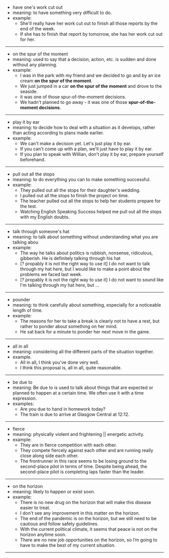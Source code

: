 - have one's work cut out
- meaning: to have something very difficult to do.
- example:
    - She'll really have her work cut out to finish all those reports by the end of the week.
    - If she has to finish that report by tomorrow, she has her work cut out for her.

---
- on the spur of the moment
- meaning: used to say that a decision, action, etc. is sudden and done without any planning.
- example:
    - I was in the park with my friend and we decided to go and by an ice cream **on the spur of the moment**.
    - We just jumped in a car **on the spur of the moment** and drove to the seaside.
    - it was one of those spur-of-the-moment decisions.
    - We hadn't planned to go away - it was one of those **spur-of-the-moment decisions**.

---
- play it by ear
- meaning: to decide how to deal with a situation as it develops, rather than acting according to plans made earlier.
- example:
    - We can't make a decision yet. Let's just play it by ear.
    - If you can't come up with a plan, we'll just have to play it by ear.
    - If you plan to speak with Willian, don't play it by ear, prepare yourself beforehand.

---
- pull out all the stops
- meaning: to do everything you can to make something successful.
- example:
    - They pulled out all the stops for their daughter's wedding.
    - I pulled out all the stops to finish the project on time.
    - The teacher pulled out all the stops to help her students prepare for the test.
    - Watching English Speaking Success helped me pull out all the stops with my English doubts.

---
- talk through someone's hat
- meaning: to talk about something without understanding what you are talking abou
- example:
    - The way he talks about politics is rubbish, nonsense, ridiculous, gibberish. He is definitely talking through his hat
    - [? propably it is not the right way to use it] I do not want to talk through my hat here, but I would like to make a point about the problems we faced last week.
    - [? propably it is not the right way to use it] I do not want to sound like I'm talking through my hat here, but ...

---
- pounder
- meaning: to think carefully about something, especially for a noticeable length of time.
- example:
    - The reasons for her to take a break is clearly not to have a rest, but rather to ponder about something on her mind.
    - He sat back for a minute to ponder her next move in the game.

---
- all in all
- meaning: considering all the different parts of the situation together.
- example.
    - All in all, I think you've done very well.
    - I think this proposal is, all in all, quite reasonable.

---
- be due to
- meaning: Be due to is used to talk about things that are expected or planned to happen at a certain time. We often use it with a time expression.
- examples:
    - Are you due to hand in homework today?
    - The train is due to arrive at Glasgow Central at 12:12.


---
- fierce
- meaning: physically violent and frightening ||  energetic activity.
- example:
    - They are in fierce competition with each other.
    - They compete fiercely against each other and are running really close along side each other.
    - The frontrunner in this race seems to be losing ground to the second-place pilot in terms of time. Despite being ahead, the second-place pilot is completing laps faster than the leader.

---
- on the horizon
- meaning: likely to happen or exist soon.
- example:
    - There is no new drug on the horizon that will make this disease easier to treat.
    - I don't see any improvement in this matter on the horizon.
    - The end of the pandemic is on the horizon, but we still need to be cautious and follow safety guidelines.
    - With the current political climate, it seems that peace is not on the horizon anytime soon.
    - There are no new job opportunities on the horizon, so I’m going to have to make the best of my current situation.

--- 